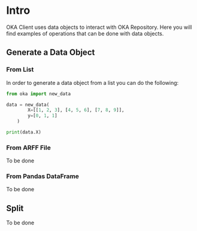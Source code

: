 
# Intro

OKA Client uses data objects to interact with OKA Repository. Here you will find examples of operations that can be done with data objects.

## Generate a Data Object

### From List

In order to generate a data object from a list you can do the following:

```Python
from oka import new_data

data = new_data(
        X=[[1, 2, 3], [4, 5, 6], [7, 8, 9]],
        y=[0, 1, 1]
    )

print(data.X)
```

### From ARFF File

To be done

### From Pandas DataFrame

To be done

## Split

To be done
